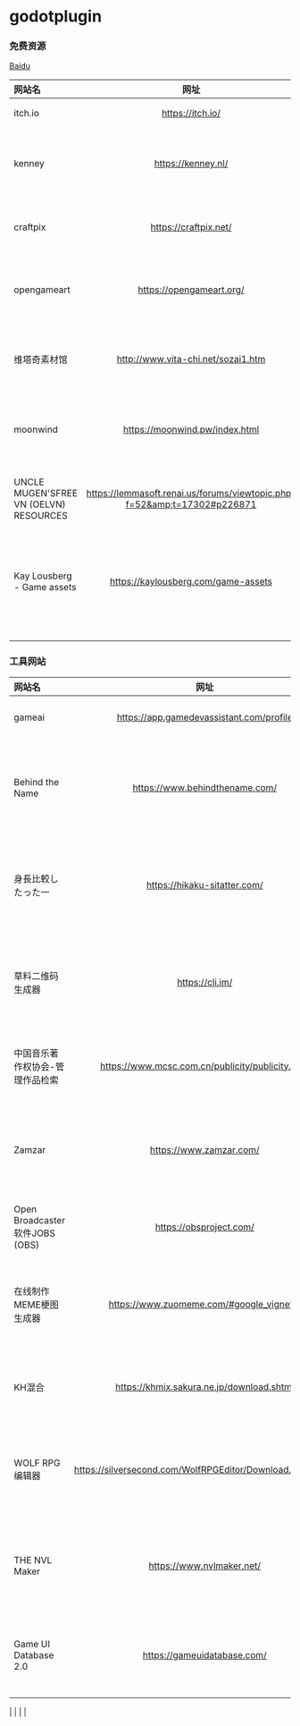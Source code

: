# godotplugin
### 免费资源


[Baidu][1] 

[1]: https://www.baidu.com "百度一下"

| 网站名 | 网址 | 网站简介 |
| :--- | :---: | :---: |
| itch.io | https://itch.io/ | 独立游戏和素材网站 |
| kenney | https://kenney.nl/ | 开发者KenneyNL的个人网站。提供免费游戏资产素材下载 |
| craftpix | https://craftpix.net/ | 以2D游戏资产为主,内含收费资源与免费资源 |
| opengameart | https://opengameart.org/ | 开源游戏素材网站，使用该站点的素材前建议先阅读FAQ |
| 维塔奇素材馆 | http://www.vita-chi.net/sozai1.htm | 提供恐怖悬疑游戏风格的素材。使用前请务必阅读页面说明 |
| moonwind | https://moonwind.pw/index.html | 提供美术素材与音频素材下载使用前请务必阅读页面说明 |
| UNCLE MUGEN'SFREE VN (OELVN) RESOURCES | https://lemmasoft.renai.us/forums/viewtopic.php?f=52&amp;t=17302#p226871 | 由mugenjohncel发布于lemma论坛上分享的免费资源帖 |
| Kay Lousberg - Game assets | https://kaylousberg.com/game-assets | 创作者Kay Lousberg的个人网站，内含可商用的RPG与射击类等类型的游戏资产下载使用 |
|  |  |  |
|  |  |  |
|  |  |  |


### 工具网站
| 网站名 | 网址 | 网站简介 |
| :--- | :---: | :---: |
| gameai | https://app.gamedevassistant.com/profile | godot的ai编程工具 |
| Behind the Name | https://www.behindthename.com/ | 一个收集姓名与背后词源来历的网站，方便设定与起名 |
| 身長比較したった一 | https://hikaku-sitatter.com/ | 输入身高数据进行直观对比的网站,便于美术绘制人物时使用 |
| 草料二维码生成器 | https://cli.im/ | 生成二维码的网站,可以将社媒链接二维码化方便玩家扫描 |
| 中国音乐著作权协会-管理作品检索 | https://www.mcsc.com.cn/publicity/publicity.html | 可以检索协会内登记的音乐著作版权所属方 |
| Zamzar | https://www.zamzar.com/ | 在线文件转换格式网站 可转换文档、图片、音频、视频等 |
| Open Broadcaster 软件JOBS (OBS) | https://obsproject.com/ | 著名开源直播软件，也可录屏 |
| 在线制作MEME梗图生成器 | https://www.zuomeme.com/#google_vignette | 在线制作MEME与梗图，使用时请注意原素材的版权问题 |
| KH混合 | https://khmix.sakura.ne.jp/download.shtml | 古早GalGame画风纸娃娃软件下载 |
| WOLF RPG编辑器 | https://silversecond.com/WolfRPGEditor/Download.shtml#tool | 笔者不知道如何描述,但画风大家一定很熟悉，请自行看原站吧 |
| THE NVL Maker | https://www.nvlmaker.net/ | 引擎THE NVL Maker的官方网站,也提供相关素材索引 |
| Game UI Database 2.0 | https://gameuidatabase.com/ | 收录大量发行游戏UI的数据库建议仅作为设计参考使用 |

|  |  |  |
